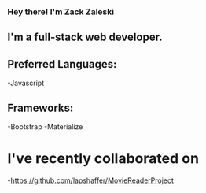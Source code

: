 ### Hey there! I'm Zack Zaleski

## I'm a full-stack web developer.

## Preferred Languages:
-Javascript

## Frameworks:
-Bootstrap
-Materialize

# I've recently collaborated on 
-https://github.com/lapshaffer/MovieReaderProject
